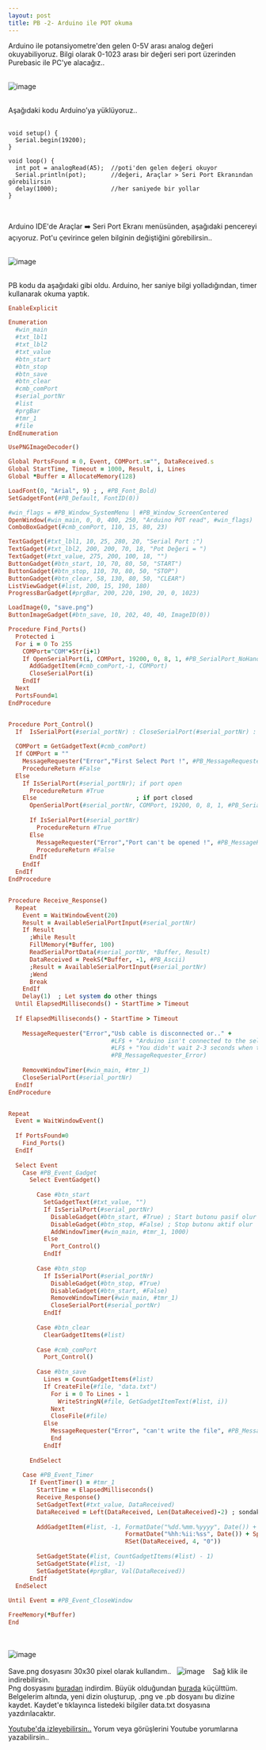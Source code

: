 ```yaml
---
layout: post
title: PB -2- Arduino ile POT okuma
---
```


Arduino ile potansiyometre'den gelen 0-5V arası analog değeri okuyabiliyoruz. Bilgi olarak 0-1023 arası bir değeri seri port üzerinden Purebasic ile PC'ye alacağız..<br><br>

![image](https://github.com/user-attachments/assets/db3c4618-dd91-486b-846e-42e4180fb703)<br><br>

Aşağıdaki kodu Arduino’ya yüklüyoruz..<br><br>

```arduino
void setup() {
  Serial.begin(19200);
}

void loop() {
  int pot = analogRead(A5);  //poti'den gelen değeri okuyor
  Serial.println(pot);       //değeri, Araçlar > Seri Port Ekranından görebilirsin
  delay(1000);               //her saniyede bir yollar
}
```
<br>

Arduino IDE'de Araçlar ➡️ Seri Port Ekranı menüsünden, aşağıdaki pencereyi açıyoruz. Pot'u çevirince gelen bilginin değiştiğini görebilirsin..<br><br>

![image](https://github.com/user-attachments/assets/1abe9204-55eb-4913-9a00-1b04ff8e54a6)<br><br>

PB kodu da aşağıdaki gibi oldu. Arduino, her saniye bilgi yolladığından, timer kullanarak okuma yaptık. 
```ruby
EnableExplicit

Enumeration
  #win_main
  #txt_lbl1
  #txt_lbl2
  #txt_value
  #btn_start
  #btn_stop
  #btn_save
  #btn_clear
  #cmb_comPort
  #serial_portNr
  #list
  #prgBar
  #tmr_1
  #file
EndEnumeration

UsePNGImageDecoder()

Global PortsFound = 0, Event, COMPort.s="", DataReceived.s
Global StartTime, Timeout = 1000, Result, i, Lines
Global *Buffer = AllocateMemory(128)

LoadFont(0, "Arial", 9) ; , #PB_Font_Bold)
SetGadgetFont(#PB_Default, FontID(0))

#win_flags = #PB_Window_SystemMenu | #PB_Window_ScreenCentered
OpenWindow(#win_main, 0, 0, 400, 250, "Arduino POT read", #win_flags) 
ComboBoxGadget(#cmb_comPort, 110, 15, 80, 23)

TextGadget(#txt_lbl1, 10, 25, 280, 20, "Serial Port :")
TextGadget(#txt_lbl2, 200, 200, 70, 18, "Pot Değeri = ")
TextGadget(#txt_value, 275, 200, 100, 18, "")
ButtonGadget(#btn_start, 10, 70, 80, 50, "START")
ButtonGadget(#btn_stop, 110, 70, 80, 50, "STOP")
ButtonGadget(#btn_clear, 58, 130, 80, 50, "CLEAR")
ListViewGadget(#list, 200, 15, 190, 180)
ProgressBarGadget(#prgBar, 200, 220, 190, 20, 0, 1023)

LoadImage(0, "save.png")
ButtonImageGadget(#btn_save, 10, 202, 40, 40, ImageID(0))

Procedure Find_Ports()
  Protected i
  For i = 0 To 255
    COMPort="COM"+Str(i+1)
    If OpenSerialPort(i, COMPort, 19200, 0, 8, 1, #PB_SerialPort_NoHandshake, 1, 1)        
      AddGadgetItem(#cmb_comPort,-1, COMPort)
      CloseSerialPort(i) 
    EndIf
  Next
  PortsFound=1
EndProcedure


Procedure Port_Control()
  If  IsSerialPort(#serial_portNr) : CloseSerialPort(#serial_portNr) : EndIf
  
  COMPort = GetGadgetText(#cmb_comPort)
  If COMPort = ""
    MessageRequester("Error","First Select Port !", #PB_MessageRequester_Warning)
    ProcedureReturn #False
  Else
    If IsSerialPort(#serial_portNr); if port open
      ProcedureReturn #True
    Else                            ; if port closed
      OpenSerialPort(#serial_portNr, COMPort, 19200, 0, 8, 1, #PB_SerialPort_NoHandshake, 1, 1)
      
      If IsSerialPort(#serial_portNr)
        ProcedureReturn #True
      Else
        MessageRequester("Error","Port can't be opened !", #PB_MessageRequester_Error)
        ProcedureReturn #False
      EndIf 
    EndIf     
  EndIf
EndProcedure


Procedure Receive_Response()
  Repeat
    Event = WaitWindowEvent(20)
    Result = AvailableSerialPortInput(#serial_portNr)      
    If Result 
      ;While Result 
      FillMemory(*Buffer, 100)
      ReadSerialPortData(#serial_portNr, *Buffer, Result) 
      DataReceived = PeekS(*Buffer, -1, #PB_Ascii)
      ;Result = AvailableSerialPortInput(#serial_portNr) 
      ;Wend
      Break 
    EndIf
    Delay(1)  ; Let system do other things 
  Until ElapsedMilliseconds() - StartTime > Timeout
  
  If ElapsedMilliseconds() - StartTime > Timeout
    
    MessageRequester("Error","Usb cable is disconnected or.." + 
                             #LF$ + "Arduino isn't connected to the selected port or.." + 
                             #LF$ + "You didn't wait 2-3 seconds when the port was first opened..",
                             #PB_MessageRequester_Error)
    
    RemoveWindowTimer(#win_main, #tmr_1)
    CloseSerialPort(#serial_portNr)
  EndIf                 
EndProcedure


Repeat
  Event = WaitWindowEvent()
  
  If PortsFound=0
    Find_Ports()
  EndIf
  
  Select Event
    Case #PB_Event_Gadget
      Select EventGadget()
          
        Case #btn_start
          SetGadgetText(#txt_value, "")
          If IsSerialPort(#serial_portNr)
            DisableGadget(#btn_start, #True) ; Start butonu pasif olur
            DisableGadget(#btn_stop, #False) ; Stop butonu aktif olur 
            AddWindowTimer(#win_main, #tmr_1, 1000)   
          Else 
            Port_Control()
          EndIf  
          
        Case #btn_stop 
          If IsSerialPort(#serial_portNr)
            DisableGadget(#btn_stop, #True)
            DisableGadget(#btn_start, #False)
            RemoveWindowTimer(#win_main, #tmr_1)
            CloseSerialPort(#serial_portNr)
          EndIf 
          
        Case #btn_clear
          ClearGadgetItems(#list)
          
        Case #cmb_comPort
          Port_Control()
          
        Case #btn_save
          Lines = CountGadgetItems(#list)
          If CreateFile(#file, "data.txt")
            For i = 0 To Lines - 1 
              WriteStringN(#file, GetGadgetItemText(#list, i))
            Next
            CloseFile(#file)
          Else
            MessageRequester("Error", "can't write the file", #PB_MessageRequester_Error)
            End
          EndIf
          
      EndSelect
      
    Case #PB_Event_Timer
      If EventTimer() = #tmr_1
        StartTime = ElapsedMilliseconds()
        Receive_Response()
        SetGadgetText(#txt_value, DataReceived) 
        DataReceived = Left(DataReceived, Len(DataReceived)-2) ; sondaki CRLF çıkarılıyor
        
        AddGadgetItem(#list, -1, FormatDate("%dd.%mm.%yyyy", Date()) + Space(2) +
                                 FormatDate("%hh:%ii:%ss", Date()) + Space(6) + 
                                 RSet(DataReceived, 4, "0"))
        
        SetGadgetState(#list, CountGadgetItems(#list) - 1)
        SetGadgetState(#list, -1)
        SetGadgetState(#prgBar, Val(DataReceived))
      EndIf
  EndSelect
  
Until Event = #PB_Event_CloseWindow

FreeMemory(*Buffer)
End
```
<br><br>
![image](https://github.com/user-attachments/assets/b813d911-8a97-4c0c-b2d4-0bc787399edd)
<br><br>
Save.png dosyasını 30x30 pixel olarak kullandım..&nbsp; &nbsp;![image](https://github.com/user-attachments/assets/01ab6dcc-0958-4297-9d5e-42f6f37864c7)&nbsp; &nbsp; Sağ klik ile indirebilirsin.<br>
Png dosyasını [buradan](https://www.freeiconspng.com/img/5403) indirdim. Büyük olduğundan [burada](https://www.simpleimageresizer.com/) küçülttüm. Belgelerim altında, yeni dizin oluşturup, .png ve .pb dosyanı bu dizine kaydet. Kaydet'e tıklayınca listedeki bilgiler data.txt dosyasına yazdırılacaktır.

[Youtube'da izleyebilirsin..](https://youtu.be/kOLVuG0J6xY)
Yorum veya görüşlerini Youtube yorumlarına yazabilirsin..





